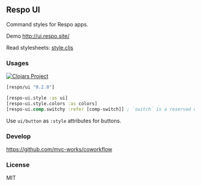 
Respo UI
----

Command styles for Respo apps.

Demo http://ui.respo.site/

Read stylesheets: [style.cljs](https://github.com/Respo/respo-ui/blob/master/src/respo_ui/style.cljs)

### Usages

[![Clojars Project](https://img.shields.io/clojars/v/respo/ui.svg)](https://clojars.org/respo/ui)

```clojure
[respo/ui "0.2.0"]
```

```clojure
[respo-ui.style :as ui]
[respo-ui.style.colors :as colors]
[respo-ui.comp.switchy :refer [comp-switch]] ; `switch` is a reserved word
```

Use `ui/button` as `:style` attributes for buttons.

### Develop

https://github.com/mvc-works/coworkflow

### License

MIT
